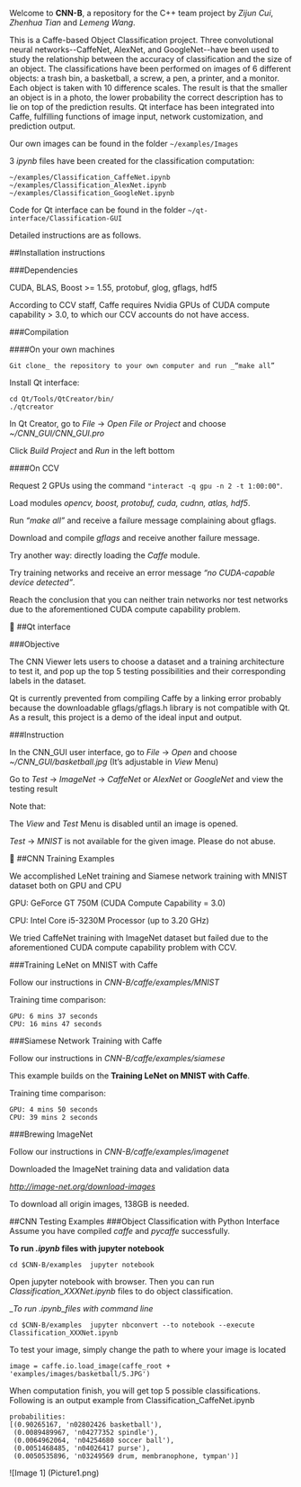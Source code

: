Welcome to __CNN-B__, a repository for the C++ team project by _Zijun Cui_, _Zhenhua Tian_ and _Lemeng Wang_.


This is a Caffe-based Object Classification project. Three convolutional neural networks--CaffeNet, AlexNet, and GoogleNet--have been used to study the relationship between the accuracy of classification and the size of an object. The classifications have been performed on images of 6 different objects: a trash bin, a basketball, a screw, a pen, a printer, and a monitor. Each object is taken with 10 difference scales. The result is that the smaller an object is in a photo, the lower probability the correct description has to lie on top of the prediction results. Qt interface has been integrated into Caffe, fulfilling functions of image input, network customization, and prediction output.


Our own images can be found in the folder `~/examples/Images`


3 _ipynb_ files have been created for the classification computation:


```
~/examples/Classification_CaffeNet.ipynb
~/examples/Classification_AlexNet.ipynb
~/examples/Classification_GoogleNet.ipynb
```


Code for Qt interface can be found in the folder `~/qt-interface/Classification-GUI`


Detailed instructions are as follows.


##Installation instructions


###Dependencies


CUDA, BLAS, Boost >= 1.55, protobuf, glog, gflags, hdf5


According to CCV staff, Caffe requires Nvidia GPUs of CUDA compute capability > 3.0, to which our CCV accounts do not have access.


###Compilation


####On your own machines


`Git clone_ the repository to your own computer and run _“make all”`


Install Qt interface:


```
cd Qt/Tools/QtCreator/bin/
./qtcreator
```


In Qt Creator, go to _File_ -> _Open File or Project_ and choose _~/CNN\_GUI/CNN\_GUI.pro_


Click _Build Project_ and _Run_ in the left bottom


####On CCV


Request 2 GPUs using the command `"interact -q gpu -n 2 -t 1:00:00"`.


Load modules _opencv, boost, protobuf, cuda, cudnn, atlas, hdf5_.


Run _“make all”_ and receive a failure message complaining about gflags.


Download and compile _gflags_ and receive another failure message.


Try another way: directly loading the _Caffe_ module.


Try training networks and receive an error message _“no CUDA-capable device detected”_.


Reach the conclusion that you can neither train networks nor test networks due to the aforementioned CUDA compute capability problem.







##Qt interface


###Objective


The CNN Viewer lets users to choose a dataset and a training architecture to test it, and pop up the top 5 testing possibilities and their corresponding labels in the dataset.


Qt is currently prevented from compiling Caffe by a linking error probably because the downloadable gflags/gflags.h library is not compatible with Qt. As a result, this project is a demo of the ideal input and output.


###Instruction


In the CNN_GUI user interface, go to _File_ -> _Open_ and choose _~/CNN\_GUI/basketball.jpg_ (It’s adjustable in _View_ Menu)


Go to _Test_ -> _ImageNet_ -> _CaffeNet_ or _AlexNet_ or _GoogleNet_ and view the testing result


Note that:


The _View_  and _Test_ Menu is disabled until an image is opened.


_Test_ -> _MNIST_ is not available for the given image. Please do not abuse.





##CNN Training Examples


We accomplished LeNet training and Siamese network training with MNIST dataset both on GPU and CPU 


GPU: GeForce GT 750M (CUDA Compute Capability = 3.0)


CPU: Intel Core i5-3230M Processor (up to 3.20 GHz)


We tried CaffeNet training with ImageNet dataset but failed due to the aforementioned CUDA compute capability problem with CCV.


###Training LeNet on MNIST with Caffe


Follow our instructions in _CNN-B/caffe/examples/MNIST_


Training time comparison:


```
GPU: 6 mins 37 seconds
CPU: 16 mins 47 seconds
```
###Siamese Network Training with Caffe


Follow our instructions in _CNN-B/caffe/examples/siamese_


This example builds on the __Training LeNet on MNIST with Caffe__. 


Training time comparison:


```
GPU: 4 mins 50 seconds 
CPU: 39 mins 2 seconds
```


###Brewing ImageNet


Follow our instructions in _CNN-B/caffe/examples/imagenet_


Downloaded the ImageNet training data and validation data


_http://image-net.org/download-images_


To download all origin images, 138GB is needed.


##CNN Testing Examples
###Object Classification with Python Interface
Assume you have compiled _caffe_ and _pycaffe_ successfully. 


__To run _.ipynb_ files with jupyter notebook__


```
cd $CNN-B/examples  jupyter notebook
```


Open jupyter notebook with browser. Then you can run _Classification_XXXNet.ipynb_ files to do object classification. 


__To run _.ipynb_files with command line__


```
cd $CNN-B/examples  jupyter nbconvert --to notebook --execute Classification_XXXNet.ipynb
```


To test your image, simply change the path to where your image is located


```
image = caffe.io.load_image(caffe_root + 'examples/images/basketball/5.JPG')
```


When computation finish, you will get top 5 possible classifications. Following is an output example from Classification_CaffeNet.ipynb


```
probabilities:
[(0.90265167, 'n02802426 basketball'),
 (0.0089489967, 'n04277352 spindle'),
 (0.0064962064, 'n04254680 soccer ball'),
 (0.0051468485, 'n04026417 purse'),
 (0.0050535896, 'n03249569 drum, membranophone, tympan')]
```

![Image 1]
(Picture1.png)

